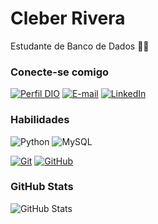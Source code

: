 # Cleber Rivera

Estudante de Banco de Dados 👨‍💻

### Conecte-se comigo

[![Perfil DIO](https://img.shields.io/badge/-Meu%20Perfil%20na%20DIO-30A3DC?style=for-the-badge)](https://www.dio.me/users/cleberrivera_lopez)
[![E-mail](https://img.shields.io/badge/-Email-000?style=for-the-badge&logo=microsoft-outlook&logoColor=E94D5F)](mailto:cleberrivera.lopez@gmail.com)
[![LinkedIn](https://img.shields.io/badge/-LinkedIn-000?style=for-the-badge&logo=linkedin&logoColor=30A3DC)](https://www.linkedin.com/in/cleberrivera/?originalSubdomain=br)

### Habilidades


![Python](https://img.shields.io/badge/Python-000?style=for-the-badge&logo=python&logoColor=30A3DC)
![MySQL](https://img.shields.io/badge/MySQL-000?style=for-the-badge&logo=mysql&logoColor=FFFFFF)

[![Git](https://img.shields.io/badge/Git-000?style=for-the-badge&logo=git&logoColor=E94D5F)](https://git-scm.com/doc)
[![GitHub](https://img.shields.io/badge/GitHub-000?style=for-the-badge&logo=github&logoColor=30A3DC)](https://docs.github.com/)

### GitHub Stats

![GitHub Stats](https://github-readme-stats.vercel.app/api?username=cleberrivera&theme=transparent&bg_color=000&border_color=30A3DC&show_icons=true&icon_color=30A3DC&title_color=E94D5F&text_color=FFF)
